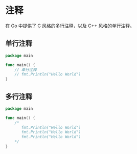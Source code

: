 # 注释

在 Go 中提供了 C 风格的多行注释，以及 C++ 风格的单行注释。


## 单行注释
```Go
package main

func main() {
    // 单行注释
    // fmt.Println("Hello World")
}
```

## 多行注释
```Go
package main

func main() {
    /*
       fmt.Println("Hello World")
       fmt.Println("Hello World")
       fmt.Println("Hello World")
    */
}
```

